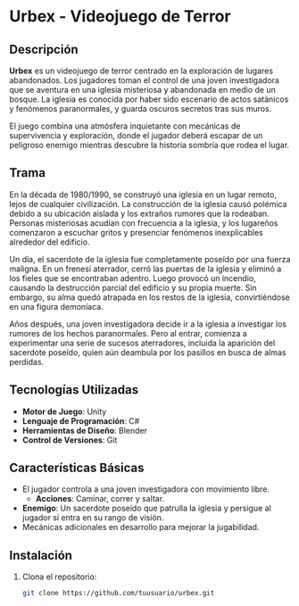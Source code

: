 # Urbex - Videojuego de Terror

## Descripción

**Urbex** es un videojuego de terror centrado en la exploración de lugares abandonados. Los jugadores toman el control de una joven investigadora que se aventura en una iglesia misteriosa y abandonada en medio de un bosque. La iglesia es conocida por haber sido escenario de actos satánicos y fenómenos paranormales, y guarda oscuros secretos tras sus muros. 

El juego combina una atmósfera inquietante con mecánicas de supervivencia y exploración, donde el jugador deberá escapar de un peligroso enemigo mientras descubre la historia sombría que rodea el lugar.

## Trama

En la década de 1980/1990, se construyó una iglesia en un lugar remoto, lejos de cualquier civilización. La construcción de la iglesia causó polémica debido a su ubicación aislada y los extraños rumores que la rodeaban. Personas misteriosas acudían con frecuencia a la iglesia, y los lugareños comenzaron a escuchar gritos y presenciar fenómenos inexplicables alrededor del edificio.

Un día, el sacerdote de la iglesia fue completamente poseído por una fuerza maligna. En un frenesí aterrador, cerró las puertas de la iglesia y eliminó a los fieles que se encontraban adentro. Luego provocó un incendio, causando la destrucción parcial del edificio y su propia muerte. Sin embargo, su alma quedó atrapada en los restos de la iglesia, convirtiéndose en una figura demoníaca.

Años después, una joven investigadora decide ir a la iglesia a investigar los rumores de los hechos paranormales. Pero al entrar, comienza a experimentar una serie de sucesos aterradores, incluida la aparición del sacerdote poseído, quien aún deambula por los pasillos en busca de almas perdidas.

## Tecnologías Utilizadas

- **Motor de Juego**: Unity
- **Lenguaje de Programación**: C#
- **Herramientas de Diseño**: Blender
- **Control de Versiones**: Git

## Características Básicas

- El jugador controla a una joven investigadora con movimiento libre.
  - **Acciones**: Caminar, correr y saltar.
- **Enemigo**: Un sacerdote poseído que patrulla la iglesia y persigue al jugador si entra en su rango de visión.
- Mecánicas adicionales en desarrollo para mejorar la jugabilidad.

## Instalación

1. Clona el repositorio:
   ```bash
   git clone https://github.com/tuusuario/urbex.git
